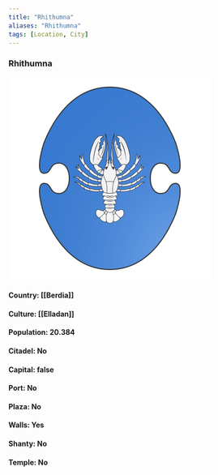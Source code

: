 ```yaml
---
title: "Rhithumna"
aliases: "Rhithumna"
tags: [Location, City]
---
```

### Rhithumna
![](attachment/96890a146784919997040b135c2067d6.svg)

#### Country: [[Berdia]]

#### Culture: [[Elladan]]

#### Population: 20.384

#### Citadel: No

#### Capital: false

#### Port: No

#### Plaza: No

#### Walls: Yes

#### Shanty: No

#### Temple: No

